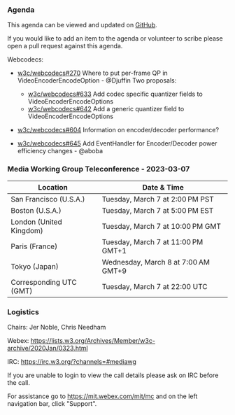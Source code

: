 ### Agenda

This agenda can be viewed and updated on [GitHub](https://github.com/w3c/media-wg/blob/main/meetings/2023-03-07-Media_Working_Group_Teleconference-agenda.md).

If you would like to add an item to the agenda or volunteer to scribe please open a pull request against this agenda.

Webcodecs:

- [w3c/webcodecs#270](https://github.com/w3c/webcodecs/issues/270) Where to put per-frame QP in VideoEncoderEncodeOption - @Djuffin
  Two proposals:

  - [w3c/webcodecs#633](https://github.com/w3c/webcodecs/pull/633) Add codec specific quantizer fields to VideoEncoderEncodeOptions
  - [w3c/webcodecs#642](https://github.com/w3c/webcodecs/pull/642) Add a generic quantizer field to VideoEncoderEncodeOptions

- [w3c/webcodecs#604](https://github.com/w3c/webcodecs/issues/604) Information on encoder/decoder performance?
- [w3c/webcodecs#645](https://github.com/w3c/webcodecs/pull/645) Add EventHandler for Encoder/Decoder power efficiency changes - @aboba


### Media Working Group Teleconference - 2023-03-07

| Location | Date & Time |
| -------- | ----------- |
| San Francisco (U.S.A.) | Tuesday, March 7 at 2:00 PM PST |
| Boston (U.S.A.)	| Tuesday, March 7 at 5:00 PM EST |
| London (United Kingdom)	| Tuesday, March 7 at 10:00 PM GMT |
| Paris (France)	| Tuesday, March 7 at 11:00 PM GMT+1 |
| Tokyo (Japan)	| Wednesday, March 8 at 7:00 AM GMT+9 |
| Corresponding UTC (GMT)	| Tuesday, March 7 at 22:00 UTC |

### Logistics

Chairs: Jer Noble, Chris Needham

Webex: https://lists.w3.org/Archives/Member/w3c-archive/2020Jan/0323.html

IRC: https://irc.w3.org/?channels=#mediawg

If you are unable to login to view the call details please ask on IRC before the call.

For assistance go to https://mit.webex.com/mit/mc  and on the left navigation bar, click "Support".
